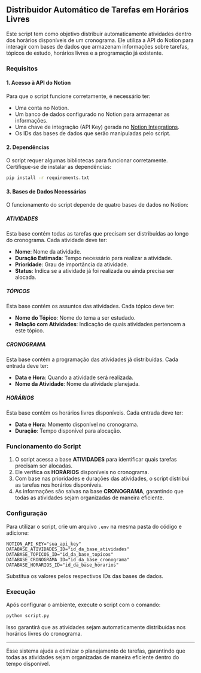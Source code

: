 ## Distribuidor Automático de Tarefas em Horários Livres

Este script tem como objetivo distribuir automaticamente atividades dentro dos horários disponíveis de um cronograma. Ele utiliza a API do Notion para interagir com bases de dados que armazenam informações sobre tarefas, tópicos de estudo, horários livres e a programação já existente.

### Requisitos

#### 1. Acesso à API do Notion
Para que o script funcione corretamente, é necessário ter:
- Uma conta no Notion.
- Um banco de dados configurado no Notion para armazenar as informações.
- Uma chave de integração (API Key) gerada no [Notion Integrations](https://www.notion.so/my-integrations).
- Os IDs das bases de dados que serão manipuladas pelo script.

#### 2. Dependências
O script requer algumas bibliotecas para funcionar corretamente. Certifique-se de instalar as dependências:
```sh
pip install -r requirements.txt
```

#### 3. Bases de Dados Necessárias
O funcionamento do script depende de quatro bases de dados no Notion:

##### **ATIVIDADES**
Esta base contém todas as tarefas que precisam ser distribuídas ao longo do cronograma. Cada atividade deve ter:
- **Nome**: Nome da atividade.
- **Duração Estimada**: Tempo necessário para realizar a atividade.
- **Prioridade**: Grau de importância da atividade.
- **Status**: Indica se a atividade já foi realizada ou ainda precisa ser alocada.

##### **TÓPICOS**
Esta base contém os assuntos das atividades. Cada tópico deve ter:
- **Nome do Tópico**: Nome do tema a ser estudado.
- **Relação com Atividades**: Indicação de quais atividades pertencem a este tópico.

##### **CRONOGRAMA**
Esta base contém a programação das atividades já distribuídas. Cada entrada deve ter:
- **Data e Hora**: Quando a atividade será realizada.
- **Nome da Atividade**: Nome da atividade planejada.

##### **HORÁRIOS**
Esta base contém os horários livres disponíveis. Cada entrada deve ter:
- **Data e Hora**: Momento disponível no cronograma.
- **Duração**: Tempo disponível para alocação.

### Funcionamento do Script
1. O script acessa a base **ATIVIDADES** para identificar quais tarefas precisam ser alocadas.
2. Ele verifica os **HORÁRIOS** disponíveis no cronograma.
3. Com base nas prioridades e durações das atividades, o script distribui as tarefas nos horários disponíveis.
4. As informações são salvas na base **CRONOGRAMA**, garantindo que todas as atividades sejam organizadas de maneira eficiente.

### Configuração
Para utilizar o script, crie um arquivo `.env` na mesma pasta do código e adicione:
```env
NOTION_API_KEY="sua_api_key"
DATABASE_ATIVIDADES_ID="id_da_base_atividades"
DATABASE_TOPICOS_ID="id_da_base_topicos"
DATABASE_CRONOGRAMA_ID="id_da_base_cronograma"
DATABASE_HORARIOS_ID="id_da_base_horarios"
```
Substitua os valores pelos respectivos IDs das bases de dados.

### Execução
Após configurar o ambiente, execute o script com o comando:
```sh
python script.py
```
Isso garantirá que as atividades sejam automaticamente distribuídas nos horários livres do cronograma.

---
Esse sistema ajuda a otimizar o planejamento de tarefas, garantindo que todas as atividades sejam organizadas de maneira eficiente dentro do tempo disponível.

